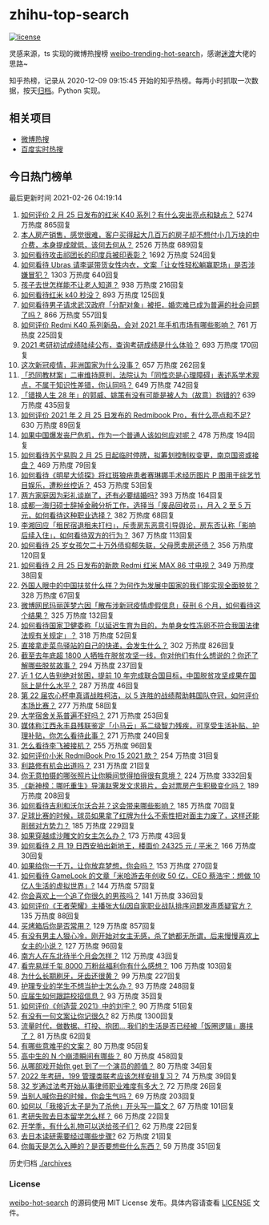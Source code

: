 # zhihu-top-search

[![license](https://img.shields.io/github/license/Arrackisarookie/zhihu-top-search)](https://github.com/Arrackisarookie/zhihu-top-search/blob/master/LICENSE)

灵感来源，ts 实现的微博热搜榜 [weibo-trending-hot-search](https://github.com/justjavac/weibo-trending-hot-search)，感谢[迷渡](https://github.com/justjavac)大佬的思路~

知乎热榜，记录从 2020-12-09 09:15:45 开始的知乎热榜。每两小时抓取一次数据，按天[归档](./archives)。Python 实现。

## 相关项目
+ [微博热搜](https://github.com/Arrackisarookie/weibo-hot-search)
+ [百度实时热搜](https://github.com/Arrackisarookie/baidu-hot-search)

## 今日热门榜单

<!-- Rank Begin -->

最后更新时间 2021-02-26 04:19:14

1. [如何评价 2 月 25 日发布的红米 K40 系列？有什么突出亮点和缺点？](https://www.zhihu.com/question/446352144) 5274 万热度 865回复
1. [本人房产销售，感觉很难，客户买得起大几百万的房子却不想付小几万块的中介费，本身提成就低，该何去何从？](https://www.zhihu.com/question/346148770) 2526 万热度 689回复
1. [如何看待攻击祁团长的印度兵被印表彰？](https://www.zhihu.com/question/446250592) 1692 万热度 524回复
1. [如何看待 Ubras 请李诞带货女性内衣，文案「让女性轻松躺赢职场」是否涉嫌冒犯？](https://www.zhihu.com/question/446266808) 1303 万热度 640回复
1. [孩子去世怎样能不让老人知道？](https://www.zhihu.com/question/445323432) 938 万热度 216回复
1. [如何看待红米 k40 秒没？](https://www.zhihu.com/question/446374905) 893 万热度 125回复
1. [如何看待男子请求武汉政府「分配对象」被拒，婚恋难已成为普遍的社会问题了吗？](https://www.zhihu.com/question/446131446) 866 万热度 557回复
1. [如何评价 Redmi K40 系列新品，会对 2021 年手机市场有哪些影响？](https://www.zhihu.com/question/446351554) 761 万热度 225回复
1. [2021 考研初试成绩陆续公布，查询考研成绩是什么体验？](https://www.zhihu.com/question/446254180) 693 万热度 170回复
1. [这次新冠疫情，非洲国家为什么没事？](https://www.zhihu.com/question/379308126) 657 万热度 262回复
1. [「恐同教材案」二审维持原判，法院认为「同性恋是心理障碍」表述系学术观点，不属于知识性差错，你认同吗？](https://www.zhihu.com/question/446246842) 649 万热度 742回复
1. [「错换人生 28 年」的郭威、姚策有没有可能是被人为（故意）抱错的?](https://www.zhihu.com/question/441664938) 639 万热度 435回复
1. [如何评价 2021 年 2 月 25 日发布的 Redmibook Pro，有什么亮点和不足?](https://www.zhihu.com/question/446013738) 630 万热度 89回复
1. [如果中国爆发丧尸危机，作为一个普通人该如何应对呢？](https://www.zhihu.com/question/421002885) 478 万热度 194回复
1. [如何看待苏宁易购 2 月 25 日起临时停牌，拟筹划控制权变更，南京国资或接盘？](https://www.zhihu.com/question/446257373) 469 万热度 79回复
1. [如何看待《明星大侦探》将红斑狼疮患者赛琳娜手术经历图片 P 图用于综艺节目娱乐，遭粉丝控诉？](https://www.zhihu.com/question/446257479) 453 万热度 53回复
1. [两方家庭因为彩礼谈崩了，还有必要结婚吗?](https://www.zhihu.com/question/446092883) 393 万热度 164回复
1. [成都一海归硕士辞掉金融分析工作，选择当「废品回收员」，月入 2 至 5 万元，如何看待这种职业选择？](https://www.zhihu.com/question/446068615) 382 万热度 68回复
1. [李湘回应「租民宿退租未打扫」，斥责房东恶意引导舆论，房东否认称「影响后续入住」，如何看待双方的行为？](https://www.zhihu.com/question/446015926) 367 万热度 113回复
1. [如何看待 25 岁女孩欠二十万外债抑郁失联，父母愿卖房还债？](https://www.zhihu.com/question/446250760) 356 万热度 120回复
1. [如何看待 2 月 25 日发布的新款 Redmi 红米 MAX 86 寸电视？](https://www.zhihu.com/question/446294482) 349 万热度 38回复
1. [外国人眼中的中国扶贫什么样？为何作为发展中国家的我们能实现全面脱贫？](https://www.zhihu.com/question/446250417) 328 万热度 67回复
1. [微博网民玛丽莲梦六因「散布涉新冠疫情虚假信息」获刑 6 个月，如何看待这个结果？](https://www.zhihu.com/question/445947424) 325 万热度 132回复
1. [如何看待国家卫健委称「以延迟生育为目的，为单身女性冻卵不符合我国法律法规有关规定」？](https://www.zhihu.com/question/446054702) 318 万热度 52回复
1. [直接拿走菜鸟驿站的自己的快递，会发生什么？](https://www.zhihu.com/question/268856763) 302 万热度 826回复
1. [截至去年底超 1800 人牺牲在脱贫攻坚一线，你对他们有什么想说的？你还了解哪些脱贫故事？](https://www.zhihu.com/question/446074222) 294 万热度 237回复
1. [近 1 亿人告别绝对贫困，提前 10 年完成联合国目标，中国脱贫攻坚成果在国际上是什么水平？](https://www.zhihu.com/question/446264543) 287 万热度 46回复
1. [第 22 届农心杯申真谞战胜柯洁，以 5 连胜的战绩帮助韩国队夺冠，如何评价本场比赛？](https://www.zhihu.com/question/446309698) 277 万热度 58回复
1. [大学宿舍关系普遍不好吗？](https://www.zhihu.com/question/286442485) 271 万热度 253回复
1. [媒体称江西永丰县残联鉴定「小马云」系二级智力残疾，可享受生活补贴、护理补贴，你怎么看待此事？](https://www.zhihu.com/question/446158560) 271 万热度 240回复
1. [怎么看待李飞被接机？](https://www.zhihu.com/question/446168657) 255 万热度 96回复
1. [如何评价小米 RedmiBook Pro 15 2021 款？](https://www.zhihu.com/question/446353927) 254 万热度 31回复
1. [利路修有机会出道吗？](https://www.zhihu.com/question/446110516) 231 万热度 21回复
1. [你无意拍摄的哪张照片让你瞬间觉得拍得很有意境？](https://www.zhihu.com/question/29870169) 224 万热度 3332回复
1. [《新神榜：哪吒重生》导演赵霁发文求排片，会对票房产生积极变化吗？](https://www.zhihu.com/question/445710674) 189 万热度 208回复
1. [如何看待吉利和沃尔沃合并？这会带来哪些影响？](https://www.zhihu.com/question/446187047) 185 万热度 70回复
1. [足球比赛的时候，球员如果拿了红牌为什么不索性把对面主力废了，这样还能削弱对方势力？](https://www.zhihu.com/question/441157415) 185 万热度 229回复
1. [如果穿越成沙雕文的女主怎么办？](https://www.zhihu.com/question/379331291) 173 万热度 43回复
1. [如何看待 2 月 19 日西安拍出新地王，楼面价 24325 元 / 平米？](https://www.zhihu.com/question/445414145) 166 万热度 30回复
1. [如果给你一千万，让你放弃梦想，你会吗？](https://www.zhihu.com/question/443957105) 153 万热度 270回复
1. [如何看待 GameLook 的文章「米哈游去年创收 50 亿，CEO 蔡浩宇：想做 10 亿人生活的虚拟世界」?](https://www.zhihu.com/question/445986205) 144 万热度 57回复
1. [你会喜欢上一个追了你很久的男孩吗？](https://www.zhihu.com/question/445731160) 141 万热度 336回复
1. [如何评价《王者荣耀》主播张大仙因自家职业战队排序问题发声质疑官方？](https://www.zhihu.com/question/445935813) 135 万热度 88回复
1. [买烤箱后你是否常用？](https://www.zhihu.com/question/323335998) 129 万热度 857回复
1. [有没有男主人狠心冷，刚开始对女主无感，杀了她都无所谓，后来慢慢喜欢上女主的小说？](https://www.zhihu.com/question/439091908) 127 万热度 96回复
1. [南方人在东北待半个月会怎样？](https://www.zhihu.com/question/443096571) 112 万热度 43回复
1. [看完易烊千玺 8000 万粉丝福利你有什么感想？](https://www.zhihu.com/question/445958584) 106 万热度 103回复
1. [为什么长期刷牙，牙齿还很黄？](https://www.zhihu.com/question/298299102) 99 万热度 227回复
1. [护理专业的学生不想当护士怎么办？](https://www.zhihu.com/question/312670811) 93 万热度 248回复
1. [应届生如何跟踪校招信息？](https://www.zhihu.com/question/333774020) 93 万热度 35回复
1. [如何评价《创造营 2021》中的刘宇？](https://www.zhihu.com/question/267864631) 90 万热度 51回复
1. [有没有一句文案让你记很久?](https://www.zhihu.com/question/432213645) 82 万热度 1300回复
1. [流量时代，做数据、打投、抱团... 我们的生活是否已经被「饭圈逻辑」裹挟了？](https://www.zhihu.com/question/446294551) 81 万热度 62回复
1. [有哪些意难平的文案？](https://www.zhihu.com/question/445040722) 80 万热度 95回复
1. [高中生的 N 个崩溃瞬间有哪些？](https://www.zhihu.com/question/436568570) 80 万热度 458回复
1. [从哪部戏开始你 get 到了一个演员的颜值？](https://www.zhihu.com/question/271827293) 80 万热度 34回复
1. [2022 年考研，199 管理类联考应该怎样安排复习？](https://www.zhihu.com/question/427376463) 74 万热度 39回复
1. [32 岁通过法考开始从事律师职业难度有多大？](https://www.zhihu.com/question/439347907) 72 万热度 26回复
1. [当别人喊你丑的时候，你会生气吗？](https://www.zhihu.com/question/445968590) 69 万热度 203回复
1. [如何以「我接近太子是为了杀他」开头写一篇文？](https://www.zhihu.com/question/420183279) 67 万热度 101回复
1. [考研失败去日本留学怎么样？](https://www.zhihu.com/question/387443750) 66 万热度 22回复
1. [开学季，有什么礼物可以送给孩子们？](https://www.zhihu.com/question/445682157) 62 万热度 22回复
1. [去日本读研需要经过哪些步骤?](https://www.zhihu.com/question/38700286) 62 万热度 21回复
1. [你每天是怎么入睡的？是否要想些什么东西？](https://www.zhihu.com/question/64586092) 59 万热度 351回复
<!-- Rank End -->

历史归档 [./archives](./archives)

### License

[weibo-hot-search](https://github.com/Arrackisarookie/zhihu-top-search) 的源码使用 MIT License 发布。具体内容请查看 [LICENSE](./LICENSE) 文件。
